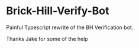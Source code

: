 # Brick-Hill-Verify-Bot
Painful Typescript rewrite of the BH Verification bot. 

Thanks Jake for some of the help
